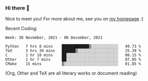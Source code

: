 ### Hi there 👋

Nice to meet you! For more about me, see you on [my homepage](https://jiayipan.me) :)


Recent Coding:
<!--START_SECTION:waka-->
```text
Week: 30 November, 2021 - 06 December, 2021

Python   7 hrs 8 mins    ████████████▒░░░░░░░░░░░░   49.73 % 
TeX      3 hrs 39 mins   ██████▒░░░░░░░░░░░░░░░░░░   25.39 % 
C        1 hr 10 mins    ██░░░░░░░░░░░░░░░░░░░░░░░   08.15 % 
Other    1 hr 7 mins     ██░░░░░░░░░░░░░░░░░░░░░░░   07.85 % 
CMake    15 mins         ▒░░░░░░░░░░░░░░░░░░░░░░░░   01.85 % 
```
<!--END_SECTION:waka-->
(Org, Other and TeX are all literary works or document reading)
